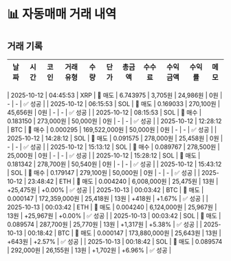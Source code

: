 # 📊 자동매매 거래 내역

## 거래 기록

| 날짜 | 시간 | 코인 | 거래유형 | 수량 | 단가 | 총금액 | 수수료 | 수익금액 | 수익률 | 메모 |
|------|------|------|----------|------|------|--------|--------|----------|--------|------|

| 2025-10-12 | 04:45:53 | XRP | 🔴 매도 | 6.743975 | 3,705원 | 24,986원 | 0원 | - | - | ✅ 성공 |
| 2025-10-12 | 06:15:53 | SOL | 🔴 매도 | 0.169033 | 270,100원 | 45,656원 | 0원 | - | - | ✅ 성공 |
| 2025-10-12 | 08:15:53 | SOL | 🔵 매수 | 0.183150 | 273,000원 | 50,000원 | 0원 | - | - | ✅ 성공 |
| 2025-10-12 | 12:28:12 | BTC | 🔵 매수 | 0.000295 | 169,522,000원 | 50,000원 | 0원 | - | - | ✅ 성공 |
| 2025-10-12 | 14:28:12 | SOL | 🔴 매도 | 0.091575 | 278,000원 | 25,458원 | 0원 | - | - | ✅ 성공 |
| 2025-10-12 | 15:13:12 | SOL | 🔵 매수 | 0.089767 | 278,500원 | 25,000원 | 0원 | - | - | ✅ 성공 |
| 2025-10-12 | 15:28:12 | SOL | 🔴 매도 | 0.181342 | 278,700원 | 50,540원 | 0원 | - | - | ✅ 성공 |
| 2025-10-12 | 15:43:12 | SOL | 🔵 매수 | 0.179147 | 279,100원 | 50,000원 | 0원 | - | - | ✅ 성공 |
| 2025-10-12 | 23:48:42 | ETH | 🔴 매도 | 0.004240 | 6,008,000원 | 25,475원 | 13원 | +25,475원 | +0.00% | ✅ 성공 |
| 2025-10-13 | 00:03:42 | BTC | 🔴 매도 | 0.000147 | 172,359,000원 | 25,418원 | 13원 | +418원 | +1.67% | ✅ 성공 |
| 2025-10-13 | 00:03:42 | ETH | 🔴 매도 | 0.004240 | 6,124,000원 | 25,967원 | 13원 | +25,967원 | +0.00% | ✅ 성공 |
| 2025-10-13 | 00:03:42 | SOL | 🔴 매도 | 0.089574 | 287,700원 | 25,770원 | 13원 | +1,317원 | +5.38% | ✅ 성공 |
| 2025-10-13 | 00:18:42 | BTC | 🔴 매도 | 0.000147 | 173,880,000원 | 25,643원 | 13원 | +643원 | +2.57% | ✅ 성공 |
| 2025-10-13 | 00:18:42 | SOL | 🔴 매도 | 0.089574 | 292,000원 | 26,155원 | 13원 | +1,702원 | +6.96% | ✅ 성공 |
